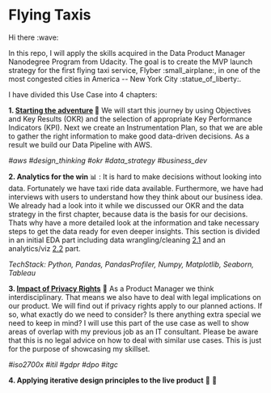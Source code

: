 # Flying Taxis

<p> Hi there :wave: </p>
In this repo, I will apply the skills acquired in the Data Product Manager Nanodegree Program from Udacity. The goal is to create the MVP launch strategy for the first flying taxi service, Flyber :small_airplane:, in one of the most congested cities in America -- New York City :statue_of_liberty:. 

I have divided this Use Case into 4 chapters:

<b>1. [Starting the adventure](https://github.com/Wahido589/WaRa/blob/25f815c4174436a82882a92500d8468434fd0590/1_Starting_the_adventure.md) </b>:rocket:
We will start this journey by using Objectives and Key Results (OKR) and the selection of appropriate Key Performance Indicators (KPI).
Next we create an Instrumentation Plan, so that we are able to gather the right information to make good data-driven decisions. 
As a result we build our Data Pipeline with AWS. <p><em>#aws #design_thinking #okr #data_strategy #business_dev</em></p>

<b>2. Analytics for the win </b> :bar_chart: :
It is hard to make decisions without looking into data. Fortunately we have taxi ride data available. Furthermore, we have had interviews with users to understand how they think about our business idea. We already had a look into it while we discussed our OKR and the data strategy in the first chapter, because data is the basis for our decisions.
Thats why have a more detailed look at the information and take necessary steps to get the data ready for even deeper insights. This section is divided in an initial EDA part including data wrangling/cleaning [2.1](https://github.com/Wahido589/WaRa/blob/814e76e178c7fc36c167e169336fb925371e180e/2.1_Analytics_for_the_win.ipynb) and an analytics/viz [2.2](https://github.com/Wahido589/WaRa/blob/402ed43372cd9e077ee9c571a27b9a180e374b50/2.2_Analytics_for_the_win.md) part. 
<p><em>TechStack: Python, Pandas, PandasProfiler, Numpy, Matplotlib, Seaborn, Tableau</em></p>

<b>3. [Impact of Privacy Rights](https://github.com/Wahido589/WaRa/blob/875bf0b84f3d1bd256f66b8c4fc7dcfb8770656d/3_Impact_of_privacy_rights.md)</b> :orange_book: 
As a Product Manager we think interdisciplinary. That means we also have to deal with legal implications on our product. 
We will find out if privacy rights apply to our planned actions. If so, what exactly do we need to consider? Is there 
anything extra special we need to keep in mind? I will use this part of the use case as well to show areas of overlap
with my previous job as an IT consultant. Please be aware that this is no legal advice on how to deal with similar use cases. 
This is just for the purpose of showcasing my skillset. <p><em>#iso2700x #itil #gdpr #dpo #itgc</p></em>

<b>4. Applying iterative design principles to the live product</b> :arrows_counterclockwise:
🚧
